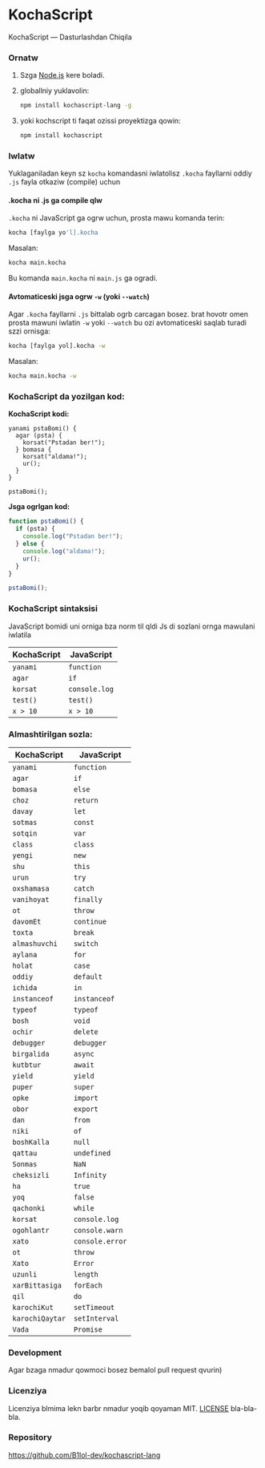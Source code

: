 # KochaScript

KochaScript — Dasturlashdan Chiqila

### Ornatw

1. Szga [Node.js](https://nodejs.org/) kere boladi.
2. globallniy yuklavolin:

   ```bash
   npm install kochascript-lang -g
   ```

3. yoki kochscript ti faqat ozissi proyektizga qowin:
   ```bash
   npm install kochascript
   ```

### Iwlatw

Yuklaganiladan keyn sz `kocha` komandasni iwlatolisz `.kocha` fayllarni oddiy `.js` fayla otkaziw (compile) uchun

#### .kocha ni .js ga compile qlw

`.kocha` ni JavaScript ga ogrw uchun, prosta mawu komanda terin:

```bash
kocha [faylga yo'l].kocha
```

Masalan:

```bash
kocha main.kocha
```

Bu komanda `main.kocha` ni `main.js` ga ogradi.

#### Avtomaticeski jsga ogrw `-w` (yoki `--watch`)

Agar `.kocha` fayllarni `.js` bittalab ogrb carcagan bosez. brat hovotr omen prosta mawuni iwlatin `-w` yoki `--watch` bu ozi avtomaticeski saqlab turadi szzi ornisga:

```bash
kocha [faylga yol].kocha -w
```

Masalan:

```bash
kocha main.kocha -w
```

### KochaScript da yozilgan kod:

**KochaScript kodi:**

```kocha
yanami pstaBomi() {
  agar (psta) {
    korsat("Pstadan ber!");
  } bomasa {
    korsat("aldama!");
    ur();
  }
}

pstaBomi();
```

**Jsga ogrlgan kod:**

```javascript
function pstaBomi() {
  if (psta) {
    console.log("Pstadan ber!");
  } else {
    console.log("aldama!");
    ur();
  }
}

pstaBomi();
```

### KochaScript sintaksisi

JavaScript bomidi uni orniga bza norm til qldi Js di sozlani ornga mawulani iwlatila

| KochaScript | JavaScript    |
| ----------- | ------------- |
| `yanami`    | `function`    |
| `agar`      | `if`          |
| `korsat`    | `console.log` |
| `test()`    | `test()`      |
| `x > 10`    | `x > 10`      |

### Almashtirilgan sozla:

| KochaScript     | JavaScript      |
| --------------- | --------------- |
| `yanami`        | `function`      |
| `agar`          | `if`            |
| `bomasa`        | `else`          |
| `choz`          | `return`        |
| `davay`         | `let`           |
| `sotmas`        | `const`         |
| `sotqin`        | `var`           |
| `class`         | `class`         |
| `yengi`         | `new`           |
| `shu`           | `this`          |
| `urun`          | `try`           |
| `oxshamasa`     | `catch`         |
| `vanihoyat`     | `finally`       |
| `ot`            | `throw`         |
| `davomEt`       | `continue`      |
| `toxta`         | `break`         |
| `almashuvchi`   | `switch`        |
| `aylana`        | `for`           |
| `holat`         | `case`          |
| `oddiy`         | `default`       |
| `ichida`        | `in`            |
| `instanceof`    | `instanceof`    |
| `typeof`        | `typeof`        |
| `bosh`          | `void`          |
| `ochir`         | `delete`        |
| `debugger`      | `debugger`      |
| `birgalida`     | `async`         |
| `kutbtur`       | `await`         |
| `yield`         | `yield`         |
| `puper`         | `super`         |
| `opke`          | `import`        |
| `obor`          | `export`        |
| `dan`           | `from`          |
| `niki`          | `of`            |
| `boshKalla`     | `null`          |
| `qattau`        | `undefined`     |
| `Sonmas`        | `NaN`           |
| `cheksizli`     | `Infinity`      |
| `ha`            | `true`          |
| `yoq`           | `false`         |
| `qachonki`      | `while`         |
| `korsat`        | `console.log`   |
| `ogohlantr`     | `console.warn`  |
| `xato`          | `console.error` |
| `ot`            | `throw`         |
| `Xato`          | `Error`         |
| `uzunli`        | `length`        |
| `xarBittasiga`  | `forEach`       |
| `qil`           | `do`            |
| `karochiKut`    | `setTimeout`    |
| `karochiQaytar` | `setInterval`   |
| `Vada`          | `Promise`       |

### Development

Agar bzaga nmadur qowmoci bosez bemalol pull request qvurin)

### Licenziya

Licenziya blmima lekn barbr nmadur yoqib qoyaman MIT. [LICENSE](LICENSE) bla-bla-bla.

### Repository

https://github.com/B1lol-dev/kochascript-lang
